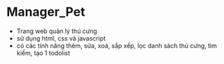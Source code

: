 # Manager_Pet
- Trang web quản lý thú cưng
- sử dụng html, css và javascript
- có các tính năng thêm, sửa, xoá, sắp xếp, lọc danh sách thú cưng, tìm kiếm, tạo 1 todolist 
